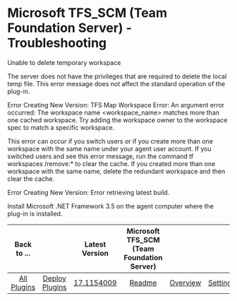 
# Microsoft TFS_SCM (Team Foundation Server) - Troubleshooting


Unable to delete temporary workspace

The server does not have the privileges that are required to delete the local temp file. This error message does not affect the standard operation of the plug-in.

Error Creating New Version: TFS Map Workspace Error: An argument error occurred: The workspace name <workspace\_name> matches more than one cached workspace. Try adding the workspace owner to the workspace spec to match a specific workspace.

This error can occur if you switch users or if you create more than one workspace with the same name under your agent user account. If you switched users and see this error message, run the command tf workspaces /remove:\* to clear the cache. If you created more than one workspace with the same name, delete the redundant workspace and then clear the cache.

Error Creating New Version: Error retrieving latest build.

Install Microsoft .NET Framework 3.5 on the agent computer where the plug-in is installed.


|Back to ...||Latest Version|Microsoft TFS_SCM (Team Foundation Server) |||||
| :---: | :---: | :---: | :---: | :---: | :---: | :---: | :---: |
|[All Plugins](../../index.md)|[Deploy Plugins](../README.md)|[17.1154009](https://raw.githubusercontent.com/UrbanCode/IBM-UCD-PLUGINS/main/files/TFS_SCM-SourceConfig/ucd-TFS_SCM-SourceConfig-17.1154009.zip)|[Readme](README.md)|[Overview](overview.md)|[Settings](settings.md)|[Usage](usage.md)|[Downloads](downloads.md)|
